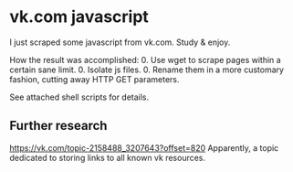 vk.com javascript
=================

I just scraped some javascript from vk.com. Study & enjoy.

How the result was accomplished:
0. Use wget to scrape pages within a certain sane limit.
0. Isolate js files.
0. Rename them in a more customary fashion, cutting away HTTP GET parameters.

See attached shell scripts for details.

Further research
----------------

https://vk.com/topic-2158488_3207643?offset=820
Apparently, a topic dedicated to storing links to all known vk resources.
